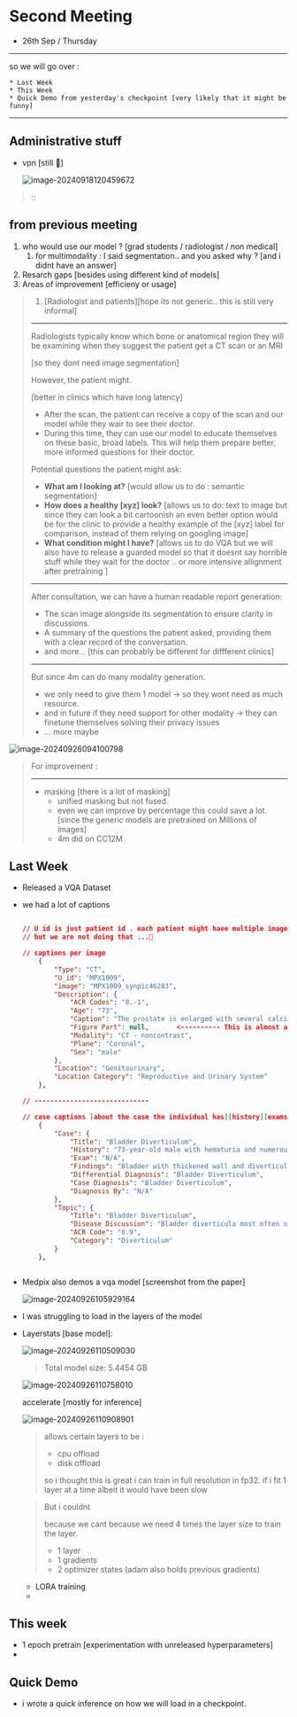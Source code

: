 # Second Meeting

- 26th Sep / Thursday

-------------------

so we will go over :

	* Last Week
	* This Week
	* Quick Demo from yesterday's checkpoint [very likely that it might be funny]

------------------

## Administrative stuff

* vpn [still 🫠]

  ![image-20240918120459672](/home/adi/.config/Typora/typora-user-images/image-20240918120459672.png)

> ::



## from previous meeting

1. who would use our model ? [grad students / radiologist / non medical]
   1. for multimodality : I said segmentation.. and you asked why ? [and i didnt have an answer]
2. Resarch gaps [besides using different kind of models]
3. Areas of improvement [efficieny or usage]

>1. [Radiologist and patients][hope its not generic.. this is still very informal]
>
>   -------------
>
>   
>
>   Radiologists typically know which bone or anatomical region they will be examining when they suggest the patient get a CT scan or an MRI
>
>   [so they dont need image segmentation]
>
>   
>
>   However, the patient might.
>
>   [better in clinics which have long latency]
>
>   * After the scan, the patient can receive a copy of the scan and our model while they wair to see their doctor.
>   * During this time, they can use our model to educate themselves on these basic, broad labels. This will help them prepare better, more informed questions for their doctor.
>
>   
>
>   Potential questions the patient might ask:
>
>   - **What am I looking at?** [would allow us to do : semantic segmentation]
>   - **How does a healthy [xyz] look?** [allows us to do: text to image but since they can look a bit cartoonish an even better option would be for the clinic to provide a healthy example of the [xyz] label for comparison, instead of them relying on googling image]
>   - **What condition might I have?** [allows us to do VQA but we will also have to release a guarded model so that it doesnt say horrible stuff while they wait for the doctor .. or more intensive allignment after pretraining ]
>
>   
>
>   -----------
>
>   
>
>   After consultation, we can have a human readable report generation:
>
>   - The scan image alongside its segmentation to ensure clarity in discussions.
>   - A summary of the questions the patient asked, providing them with a clear record of the conversation.
>   - and more... [this can probably be different for diffferent clinics]
>
>----------------
>
>But since 4m can do many modality generation.
>
>* we only need to give them 1 model -> so they wont need as much resource.
>* and in future if they need support for other modality -> they can finetune themselves solving their privacy issues
>* ... more maybe



![image-20240926094100798](/home/adi/.config/Typora/typora-user-images/image-20240926094100798.png)



> For improvement :
>
> --------
>
> * masking [there is a lot of masking]
>   * unified masking but not fused.
>   * even we can improve by percentage this could save a lot. [since the generic models are pretrained on Millions of images]
>   * 4m did on CC12M



## Last Week

* Released a VQA Dataset

* we had a lot of captions

  ```json
  
  // U id is just patient id . each patient might have multiple images .
  // but we are not doing that ...🥶
  
  // captions per image
      {
          "Type": "CT",
          "U_id": "MPX1009",
          "image": "MPX1009_synpic46283",
          "Description": {
              "ACR Codes": "8.-1",
              "Age": "73",
              "Caption": "The prostate is enlarged with several calcifications  noted within.  No dominant prostate mass is evident.",
              "Figure Part": null,       <---------- This is almost always null
              "Modality": "CT - noncontrast",
              "Plane": "Coronal",
              "Sex": "male"
          },
          "Location": "Genitourinary",
          "Location Category": "Reproductive and Urinary System"
      },
  
  // -----------------------------
  
  // case captions [about the case the individual has][history][exams done][findings][literature]
      {
          "Case": {
              "Title": "Bladder Diverticulum",
              "History": "73-year-old male with hematuria and numerous white blood cells found on UA",
              "Exam": "N/A",
              "Findings": "Bladder with thickened wall and diverticulum on the right.  Diverticulum is mostly likely secondary to chronic outflow obstruction.\n\nProstate enlargement.",
              "Differential Diagnosis": "Bladder Diverticulum",
              "Case Diagnosis": "Bladder Diverticulum",
              "Diagnosis By": "N/A"
          },
          "Topic": {
              "Title": "Bladder Diverticulum",
              "Disease Discussion": "Bladder diverticula most often occur as a result of outlet obstruction.  Occasionally, a congenital weakness in the bladder wall adjacent to the ureteral orifice results in a diverticulum.  This is termed a \"Hutch\" diverticulum.\nIn children, outlet obstruction causing a diverticulum is rare and can be seen with urethral valves.  In men, diverticula are associated with outlet obstruction from urethral stricture, prostatic hypertrophy, prostatic carcinoma etc.  acquired diverticula are rare in women.\nDiverticula usually occur on the lateral bladder walls, rarely the dome.  They are often multiple.  Large diverticula often displace the bladder and or ureters.  \ndiverticula can have wide or narrow necks.  The wide necked variety empty urine readily.  The narrow neck type are slow to empty and therefore are more likely to have urinary stasis.\nInfection, tumor and stone formation can occur as a result of urine stasis within a diverticulum.  Tumor formation in a diverticulum is more likely to spread beyond the bladder because the diverticulum wall consists only of urothelium without muscle.\nBladder diverticula can be evaluated with excretory urography, ultrasound, CT and cystoscopy.\n\nRef:\nDunnick, R., McCallum, R., Sandler, C., Textbook of Uroradiology.",
              "ACR Code": "8.9",
              "Category": "Diverticulum"
          }
      },
  
  
  
  ```

* Medpix also demos a vqa model [screenshot from the paper]

  ![image-20240926105929164](/home/adi/.config/Typora/typora-user-images/image-20240926105929164.png)

* I was struggling to load in the layers of the model

* Layerstats [base model]:

  ![image-20240926110509030](/home/adi/.config/Typora/typora-user-images/image-20240926110509030.png)

  > Total model size: 5.4454 GB

  ![image-20240926110758010](/home/adi/.config/Typora/typora-user-images/image-20240926110758010.png)

  accelerate [mostly for inference]

  ![image-20240926110908901](/home/adi/.config/Typora/typora-user-images/image-20240926110908901.png)

  > allows certain layers to be :
  >
  > * cpu offload
  > * disk offload
  >
  > so i thought this is great i can train in full resolution in fp32. if i fit 1 layer at a time albeit it would have been slow

  > But i couldnt
  >
  > because we cant because we need 4 times the layer size to train the layer.
  >
  > * 1 layer
  > * 1 gradients
  > * 2 optimizer states (adam also holds previous gradients)

  * LORA training
  * 

## This week

* 1 epoch pretrain [experimentation with unreleased hyperparameters]
* 

## Quick Demo

* i wrote a quick inference on how we will load in a checkpoint.
